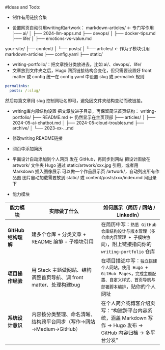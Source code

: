 #Ideas and Todo:

- 制作有用链接合集

- 设置网页自动引用writing和artwork：
markdown-articles/               ← 专门写作用
├── ai/
│   ├── 2024-llm-apps.md
├── devops/
│   ├── docker-tips.md
├── life/
│   ├── emotions-vs-value.md

your-site/
├── content/
│   └── posts/
│       └── articles/           ← 作为子模块引用 markdown-articles
├── config.yaml
├── static/
- writing-portfolio/：把文章按分类放进去，比如 ai/、devops/、life/
- 文章放到文件夹之后，Hugo 网页链接结构会变化，但只需要设置好 front matter 或 config
统一在 config.yaml 中设置 slug 或 permalink 规则

```yaml
permalinks:
  posts: /:slug/
```

然后每篇文章用 slug 控制网址名即可，避免因文件夹结构变动而改链接。

- writing库内部结构设置
把文章放进子目录，再保留简洁首页结构：
writing-portfolio/
├── README.md             ← 仍然显示在主页顶部
├── articles/
│   ├── 2024-05-ai-chatbot.md
│   ├── 2024-05-cloud-troubles.md
├── archive/
│   └── 2023-xx-...md

- 修改writing README链接

- 网页中添加简历

- 平面设计自动添加到个人网页
发在 GitHub，再同步到网站
把设计图放在 artwork/ 文件夹
Hugo 通过 static/artwork/xxx.jpg 引用，或者用 Markdown 插入图像展示
可以做一个作品展示页 /artwork/，自动列出所有作品图
图片自动加载需要放到 static/ 或 content/posts/xxx/index.md 同目录下

- 能力模块

| 能力模块           | 实际做了什么                                       | 如何展示（简历 / 网站 / LinkedIn）                                                       |
| -------------- | --------------------------------------------- | ------------------------------------------------------------------------------ |
| **GitHub结构理解** | 建多个仓库 + 分类文章 + README 编排 + 子模块引用              | 在简历中写：`熟悉 GitHub 仓库结构设计与版本管理（多仓库内容管理 + 子模块协同）`，附上链接指向你的 `writing-portfolio` 仓库 |
| **项目操作经验**     | 用 Stack 主题做网站、结构调整首页导航、调 front matter、处理构建bug | 在项目描述中写：`独立搭建个人网站，使用 Hugo + GitHub Pages，完成主题配置、自定义样式、首页导航与部署脚本编排`，贴你的个人网址     |
| **系统设计意识**     | 内容按分类整理、命名清晰、结构跨平台同步（写作→网站→Medium→GitHub）     | 在个人简介或博客介绍页写：“构建跨平台内容系统，涵盖 Markdown 写作 → Hugo 发布 → GitHub 内容归档 → 多平台分发”        |

